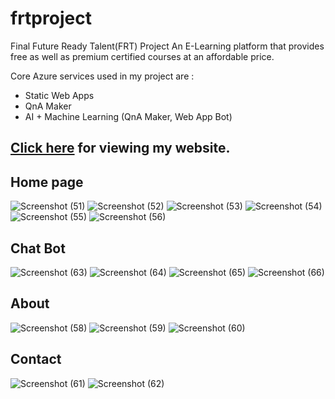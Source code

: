 # frtproject

Final Future Ready Talent(FRT) Project
An E-Learning platform that provides free as well as premium certified courses at an affordable price. 

Core Azure services used in my project are :
- Static Web Apps 
- QnA Maker
- AI + Machine Learning (QnA Maker, Web App Bot)

## [Click here](https://lively-desert-0eeb37710.1.azurestaticapps.net) for viewing my website.

## Home page

![Screenshot (51)](https://user-images.githubusercontent.com/107347869/181903355-86411ed0-d76b-4eb1-b1af-9fa732199c59.png)
![Screenshot (52)](https://user-images.githubusercontent.com/107347869/181903359-e2558edb-cc64-4868-b61a-33a5548e7fdc.png)
![Screenshot (53)](https://user-images.githubusercontent.com/107347869/181903374-ad01da16-8bff-4364-bc16-c6c7deaa4390.png)
![Screenshot (54)](https://user-images.githubusercontent.com/107347869/181903383-5e71eb72-d914-4072-a041-b28b0bcc37b8.png)
![Screenshot (55)](https://user-images.githubusercontent.com/107347869/181903387-12fe6cbc-fc56-4010-b2a7-6eaccc8337a3.png)
![Screenshot (56)](https://user-images.githubusercontent.com/107347869/181903395-a4c6580f-3c04-485a-b65d-7cff36995bff.png)

## Chat Bot 

![Screenshot (63)](https://user-images.githubusercontent.com/107347869/181903594-a4997a02-7252-44e1-bfb3-5d3a879536af.png)
![Screenshot (64)](https://user-images.githubusercontent.com/107347869/181903679-da3f870e-52d4-475c-99b6-91c45f3b59fd.png)
![Screenshot (65)](https://user-images.githubusercontent.com/107347869/181903682-a95ae5a2-51bc-4b71-9381-6d74563b3c53.png)
![Screenshot (66)](https://user-images.githubusercontent.com/107347869/181903697-851185bd-f062-4519-9820-2480cda0ccf1.png)


## About 

![Screenshot (58)](https://user-images.githubusercontent.com/107347869/181903718-e1723619-e13e-4061-8daf-b7b7bc3af029.png)
![Screenshot (59)](https://user-images.githubusercontent.com/107347869/181903732-feba90c4-124c-4254-b64c-abd0c1bf8d10.png)
![Screenshot (60)](https://user-images.githubusercontent.com/107347869/181903739-0b886d18-f061-477b-bf66-51ca0e67f169.png)

## Contact 

![Screenshot (61)](https://user-images.githubusercontent.com/107347869/181903777-b83c2aa8-cb91-4884-9a94-f7048dd6e2af.png)
![Screenshot (62)](https://user-images.githubusercontent.com/107347869/181903782-597467a8-3bf4-42ec-9256-ae4710ebdf70.png)

